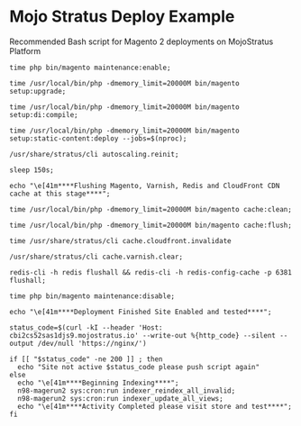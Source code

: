 # Mojo Stratus Deploy Example
Recommended Bash script for Magento 2 deployments on MojoStratus Platform

```
time php bin/magento maintenance:enable;
```

```
time /usr/local/bin/php -dmemory_limit=20000M bin/magento setup:upgrade;
```

```
time /usr/local/bin/php -dmemory_limit=20000M bin/magento setup:di:compile;
```

```
time /usr/local/bin/php -dmemory_limit=20000M bin/magento setup:static-content:deploy --jobs=$(nproc);
```

```
/usr/share/stratus/cli autoscaling.reinit;
```

```
sleep 150s;
```

```
echo "\e[41m****Flushing Magento, Varnish, Redis and CloudFront CDN cache at this stage****";
```

```
time /usr/local/bin/php -dmemory_limit=20000M bin/magento cache:clean;
```

```
time /usr/local/bin/php -dmemory_limit=20000M bin/magento cache:flush;
```

```
time /usr/share/stratus/cli cache.cloudfront.invalidate
```

```
/usr/share/stratus/cli cache.varnish.clear;
```

```
redis-cli -h redis flushall && redis-cli -h redis-config-cache -p 6381 flushall;
```

```
time php bin/magento maintenance:disable;
```

```
echo "\e[41m****Deployment Finished Site Enabled and tested****";
```

```
status_code=$(curl -kI --header 'Host: cbi2cs52sas1djs9.mojostratus.io' --write-out %{http_code} --silent --output /dev/null 'https://nginx/')
```

```
if [[ "$status_code" -ne 200 ]] ; then
  echo "Site not active $status_code please push script again"
else
  echo "\e[41m****Beginning Indexing****";
  n98-magerun2 sys:cron:run indexer_reindex_all_invalid;
  n98-magerun2 sys:cron:run indexer_update_all_views;
  echo "\e[41m****Activity Completed please visit store and test****";
fi
```
